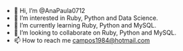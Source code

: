- 👋 Hi, I’m @AnaPaula0712
- 👀 I’m interested in Ruby, Python and Data Science.
- 🌱 I’m currently learning Ruby, Python and MySQL.
- 💞️ I’m looking to collaborate on Ruby, Python and MySQL.
- 📫 How to reach me campos1984@hotmail.com

<!---
AnaPaula0712/AnaPaula0712 is a ✨ special ✨ repository because its `README.md` (this file) appears on your GitHub profile.
You can click the Preview link to take a look at your changes.
--->

